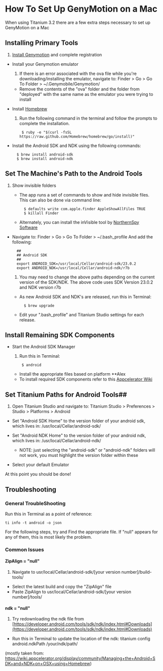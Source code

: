 # How To Set Up GenyMotion on a Mac #

When using Titanium 3.2 there are a few extra steps necessary to set up GenyMotion on a Mac

## Installing Primary Tools ##

1. [Install Genymotion](http://www.genymotion.com/) and complete registration
- Install your Genymotion emulator
	1. If there is an error associated with the ova file while you're downloading/installing
	   the emulator, navigate to:
	   Finder > Go > Go To Folder > ~/.Genymobile/Genymotion/
	- Remove the contents of the "ova" folder and the folder from "deployed"
	    with the same name as the emulator you were trying to install
- Install [Homebrew](http://brew.sh/)
	1. Run the following command in the terminal and follow the prompts to complete the installation.
	  	
			$ ruby -e "$(curl -fsSL https://raw.github.com/Homebrew/homebrew/go/install)"

- Install the Android SDK and NDK using the following commands: 
		
		$ brew install android-sdk
 		$ brew install android-ndk

## Set The Machine's Path to the Android Tools ##

1. Show invisible folders
	- The app runs a set of commands to show and hide invisible files. This can also be done via command line:
		
			$ defaults write com.apple.finder AppleShowAllFiles TRUE 
			$ killall Finder
	
	- Alternately, you can install the inVisible tool by [NorthernSpy Software](http://www.northernspysoftware.com/)
- Navigate to: Finder > Go > Go To Folder > ~/.bash_profile
  And add the following:
	
		##
		## Android SDK
		##
		export ANDROID_SDK=/usr/local/Cellar/android-sdk/23.0.2
		export ANDROID_NDK=/usr/local/Cellar/android-ndk/r7b

	1. You may need to change the above paths depending on the current version of the SDK/NDK. The above code uses SDK Version 23.0.2 and NDK version r7b
	- As new Android SDK and NDK's are released, run this in Terminal:
		
			$ brew upgrade
	- Edit your ".bash_profile" and Titanium Studio settings for each release.

## Install Remaining SDK Components ##

- Start the Android SDK Manager
	1. Run this in Terminal: 

			$ android
	- Install the appropriate files based on platform **Alex
	- To install required SDK components refer to this [Appcelerator Wiki](https://wiki.appcelerator.org/display/guides2/Installing+and+Updating+Android+SDK)

## Set Titanium Paths for Android Tools##

1. Open Titanium Studio and navigate to:
	Titanium Studio > Preferences > Studio > Platforms > Android

- Set "Android SDK Home" to the version folder of your android sdk, which lives in:
	/usr/local/Cellar/android-sdk/
- Set "Android NDK Home" to the version folder of your android ndk, which lives in:
	/usr/local/Cellar/android-ndk/
	- NOTE: just selecting the "android-sdk" or "android-ndk" folders will not work, you must highlight the version folder within these
	
- Select your default Emulator

At this point you should be done!

## Troubleshooting ##

### General TroubleShooting ###
Run this in Terminal as a point of reference:
	
	ti info -t android -o json

For the following steps, try and Find the appropriate file. If "null" appears for any of them, this is most likely the problem.

### Common Issues ###
#### ZipAlign = "null" ####

1. Navigate to usr/local/Cellar/android-sdk/[your version number]/build-tools/
- Select the latest build and copy the "ZipAlign" file
- Paste ZipAlign to usr/local/Cellar/android-sdk/[your version number]/tools/

#### ndk = "null" ####
1. Try redownloading the ndk file from [https://developer.android.com/tools/sdk/ndk/index.html#Downloads](https://developer.android.com/tools/sdk/ndk/index.html#Downloads)
- Run this in Terminal to update the location of the ndk:
		titanium config android.ndkPath /your/ndk/path/

(mostly taken from: https://wiki.appcelerator.org/display/community/Managing+the+Android+SDK+and+NDK+on+OSX+using+Homebrew)
